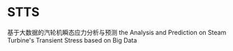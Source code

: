 # STTS
基于大数据的汽轮机瞬态应力分析与预测
the Analysis and Prediction on Steam Turbine's Transient Stress based on Big Data


